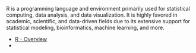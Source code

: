 R is a programming language and environment primarily used for statistical computing, data analysis, and data visualization. It is highly favored in academic, scientific, and data-driven fields due to its extensive support for statistical modeling, bioinformatics, machine learning, and more.

- [R - Overview](https://github.com/aw-junaid/Computer-Science/blob/main/Programming%20Fundamentals/R/course/R%20-%20Overview.md)
- 
